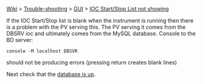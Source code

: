 [Wiki](Home) > [Trouble-shooting](trouble-shooting-pages) > [GUI](GUI) > [IOC Start/Stop List not showing](IOC-Start/Stop-List-not-showing)

If the IOC Start/Stop list is blank when the instrument is running then there is a problem with the PV serving this. The PV serving it comes from the DBSRV ioc and ultimately comes from the MySQL database. Console to the BD server:

`console -M localhost DBSVR`

should not be producing errors (pressing return creates blank lines)

Next check that the [database is up](mysql-troubleshooting).